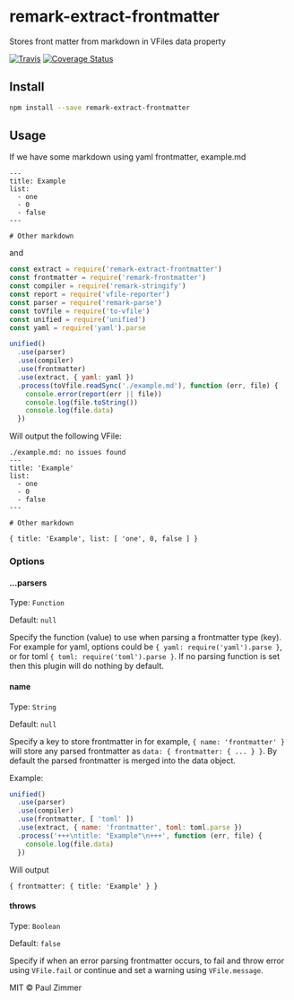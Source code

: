 # remark-extract-frontmatter

Stores front matter from markdown in VFiles data property

[![Travis](https://img.shields.io/travis/mrzmmr/remark-extract-frontmatter.svg)](https://travis-ci.org/mrzmmr/remark-extract-frontmatter)
[![Coverage
Status](https://coveralls.io/repos/github/mrzmmr/remark-extract-frontmatter/badge.svg?branch=master)](https://coveralls.io/github/mrzmmr/remark-extract-frontmatter?branch=master)

## Install

```sh
npm install --save remark-extract-frontmatter
```

## Usage

If we have some markdown using yaml frontmatter, example.md

```
---
title: Example
list:
  - one
  - 0
  - false
---

# Other markdown
```

and

```js
const extract = require('remark-extract-frontmatter')
const frontmatter = require('remark-frontmatter')
const compiler = require('remark-stringify')
const report = require('vfile-reporter')
const parser = require('remark-parse')
const toVfile = require('to-vfile')
const unified = require('unified')
const yaml = require('yaml').parse

unified()
  .use(parser)
  .use(compiler)
  .use(frontmatter)
  .use(extract, { yaml: yaml })
  .process(toVfile.readSync('./example.md'), function (err, file) {
    console.error(report(err || file))
    console.log(file.toString())
    console.log(file.data)
  })
```

Will output the following VFile:

```
./example.md: no issues found
---
title: 'Example'
list:
  - one
  - 0
  - false
---

# Other markdown

{ title: 'Example', list: [ 'one', 0, false ] }
```

### Options

#### ...parsers

Type: `Function`

Default: `null`

Specify the function (value) to use when parsing a frontmatter type (key). For example for yaml, options could be `{ yaml: require('yaml').parse }`, or for toml `{ toml: require('toml').parse }`. If no parsing function is set then this plugin will do nothing by default.

#### name

Type: `String`

Default: `null`

Specify a key to store frontmatter in for example, `{ name: 'frontmatter' }` will store any parsed frontmatter as `data: { frontmatter: { ... } }`. By default the parsed frontmatter is merged into the data object.

Example:

```js
unified()
  .use(parser)
  .use(compiler)
  .use(frontmatter, [ 'toml' ])
  .use(extract, { name: 'frontmatter', toml: toml.parse })
  .process('+++\ntitle: "Example"\n+++', function (err, file) {
    console.log(file.data)
  })
```

Will output

```
{ frontmatter: { title: 'Example' } }
```

#### throws

Type: `Boolean`

Default: `false`

Specify if when an error parsing frontmatter occurs, to fail and throw error using `VFile.fail` or continue and set a warning using `VFile.message`.


MIT &copy; Paul Zimmer

